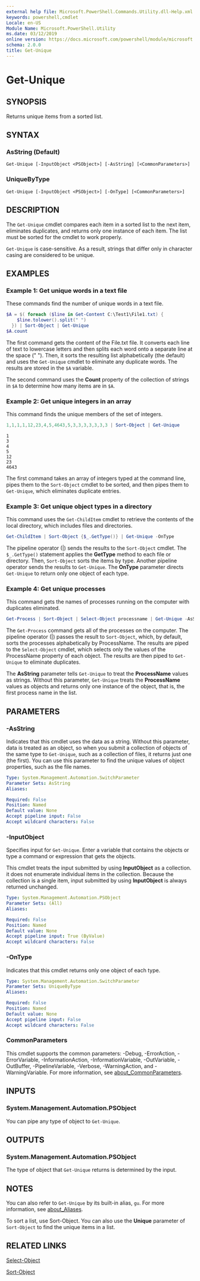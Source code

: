 ```yaml
---
external help file: Microsoft.PowerShell.Commands.Utility.dll-Help.xml
keywords: powershell,cmdlet
Locale: en-US
Module Name: Microsoft.PowerShell.Utility
ms.date: 03/12/2019
online version: https://docs.microsoft.com/powershell/module/microsoft.powershell.utility/get-unique?view=powershell-7.1&WT.mc_id=ps-gethelp
schema: 2.0.0
title: Get-Unique
---
```

# Get-Unique

## SYNOPSIS
Returns unique items from a sorted list.

## SYNTAX

### AsString (Default)

```
Get-Unique [-InputObject <PSObject>] [-AsString] [<CommonParameters>]
```

### UniqueByType

```
Get-Unique [-InputObject <PSObject>] [-OnType] [<CommonParameters>]
```

## DESCRIPTION

The `Get-Unique` cmdlet compares each item in a sorted list to the next item, eliminates duplicates,
and returns only one instance of each item. The list must be sorted for the cmdlet to work properly.

`Get-Unique` is case-sensitive. As a result, strings that differ only in character casing are
considered to be unique.

## EXAMPLES

### Example 1: Get unique words in a text file

These commands find the number of unique words in a text file.

```powershell
$A = $( foreach ($line in Get-Content C:\Test1\File1.txt) {
    $line.tolower().split(" ")
  }) | Sort-Object | Get-Unique
$A.count
```

The first command gets the content of the File.txt file. It converts each line of text to lowercase
letters and then splits each word onto a separate line at the space (" "). Then, it sorts the
resulting list alphabetically (the default) and uses the `Get-Unique` cmdlet to eliminate any
duplicate words. The results are stored in the `$A` variable.

The second command uses the **Count** property of the collection of strings in `$A` to determine how
many items are in `$A`.

### Example 2: Get unique integers in an array

This command finds the unique members of the set of integers.

```powershell
1,1,1,1,12,23,4,5,4643,5,3,3,3,3,3,3,3 | Sort-Object | Get-Unique
```

```Output
1
3
4
5
12
23
4643
```

The first command takes an array of integers typed at the command line, pipes them to the
`Sort-Object` cmdlet to be sorted, and then pipes them to `Get-Unique`, which eliminates duplicate
entries.

### Example 3: Get unique object types in a directory

This command uses the `Get-ChildItem` cmdlet to retrieve the contents of the local directory, which
includes files and directories.

```powershell
Get-ChildItem | Sort-Object {$_.GetType()} | Get-Unique -OnType
```

The pipeline operator (|) sends the results to the `Sort-Object` cmdlet. The `$_.GetType()`
statement applies the **GetType** method to each file or directory. Then, `Sort-Object` sorts the
items by type. Another pipeline operator sends the results to `Get-Unique`. The **OnType** parameter
directs `Get-Unique` to return only one object of each type.

### Example 4: Get unique processes

This command gets the names of processes running on the computer with duplicates eliminated.

```powershell
Get-Process | Sort-Object | Select-Object processname | Get-Unique -AsString
```

The `Get-Process` command gets all of the processes on the computer. The pipeline operator (|)
passes the result to `Sort-Object`, which, by default, sorts the processes alphabetically by
ProcessName. The results are piped to the `Select-Object` cmdlet, which selects only the values of
the ProcessName property of each object. The results are then piped to `Get-Unique` to eliminate
duplicates.

The **AsString** parameter tells `Get-Unique` to treat the **ProcessName** values as strings.
Without this parameter, `Get-Unique` treats the **ProcessName** values as objects and returns only
one instance of the object, that is, the first process name in the list.

## PARAMETERS

### -AsString

Indicates that this cmdlet uses the data as a string. Without this parameter, data is treated as an
object, so when you submit a collection of objects of the same type to `Get-Unique`, such as a
collection of files, it returns just one (the first). You can use this parameter to find the unique
values of object properties, such as the file names.

```yaml
Type: System.Management.Automation.SwitchParameter
Parameter Sets: AsString
Aliases:

Required: False
Position: Named
Default value: None
Accept pipeline input: False
Accept wildcard characters: False
```

### -InputObject

Specifies input for `Get-Unique`. Enter a variable that contains the objects or type a command or
expression that gets the objects.

This cmdlet treats the input submitted by using **InputObject** as a collection. it does not
enumerate individual items in the collection. Because the collection is a single item, input
submitted by using **InputObject** is always returned unchanged.

```yaml
Type: System.Management.Automation.PSObject
Parameter Sets: (All)
Aliases:

Required: False
Position: Named
Default value: None
Accept pipeline input: True (ByValue)
Accept wildcard characters: False
```

### -OnType

Indicates that this cmdlet returns only one object of each type.

```yaml
Type: System.Management.Automation.SwitchParameter
Parameter Sets: UniqueByType
Aliases:

Required: False
Position: Named
Default value: None
Accept pipeline input: False
Accept wildcard characters: False
```

### CommonParameters

This cmdlet supports the common parameters: -Debug, -ErrorAction, -ErrorVariable,
-InformationAction, -InformationVariable, -OutVariable, -OutBuffer, -PipelineVariable, -Verbose,
-WarningAction, and -WarningVariable. For more information, see [about_CommonParameters](https://go.microsoft.com/fwlink/?LinkID=113216).

## INPUTS

### System.Management.Automation.PSObject

You can pipe any type of object to `Get-Unique`.

## OUTPUTS

### System.Management.Automation.PSObject

The type of object that `Get-Unique` returns is determined by the input.

## NOTES

You can also refer to `Get-Unique` by its built-in alias, `gu`. For more information, see [about_Aliases](../Microsoft.PowerShell.Core/About/about_Aliases.md).

To sort a list, use Sort-Object. You can also use the **Unique** parameter of `Sort-Object` to find
the unique items in a list.

## RELATED LINKS

[Select-Object](Select-Object.md)

[Sort-Object](Sort-Object.md)

